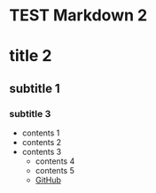TEST Markdown 2
===============

# title 2

## subtitle 1
### subtitle 3

* contents 1
* contents 2
* contents 3
	* contents 4
	* contents 5
	* [GitHub](https://github.com/)
